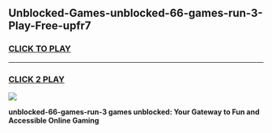 
## Unblocked-Games-unblocked-66-games-run-3-Play-Free-upfr7
<h3>
<a href="https://premium76.site?title=unblocked-66-games-run-3&ref=20A">CLICK TO PLAY</a></h3>
<hr>

<h3>
<a href="https://premium76.site?title=unblocked-66-games-run-3&ref=20A">CLICK 2 PLAY</a>
  
</h3>

<a href="https://premium76.site?title=unblocked-66-games-run-3&ref=20A"><img src="https://clearcache.store/games.png"></a>


**unblocked-66-games-run-3 games unblocked: Your Gateway to Fun and Accessible Online Gaming**

